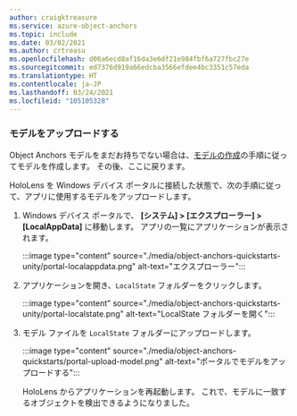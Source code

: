 ```yaml
---
author: craigktreasure
ms.service: azure-object-anchors
ms.topic: include
ms.date: 03/02/2021
ms.author: crtreasu
ms.openlocfilehash: d06a6ecd8af16da3e6df21e984fbf6a727fbc27e
ms.sourcegitcommit: ed7376d919a66edcba3566efdee4bc3351c57eda
ms.translationtype: HT
ms.contentlocale: ja-JP
ms.lasthandoff: 03/24/2021
ms.locfileid: "105105328"
---
```

### <a name="upload-your-model"></a>モデルをアップロードする

Object Anchors モデルをまだお持ちでない場合は、[モデルの作成](../articles/object-anchors/quickstarts/get-started-model-conversion.md)の手順に従ってモデルを作成します。 その後、ここに戻ります。

HoloLens を Windows デバイス ポータルに接続した状態で、次の手順に従って、アプリに使用するモデルをアップロードします。

1. Windows デバイス ポータルで、 **[システム] > [エクスプローラー] > [LocalAppData]** に移動します。 アプリの一覧にアプリケーションが表示されます。

    :::image type="content" source="./media/object-anchors-quickstarts-unity/portal-localappdata.png" alt-text="エクスプローラー":::

2. アプリケーションを開き、`LocalState` フォルダーをクリックします。

    :::image type="content" source="./media/object-anchors-quickstarts-unity/portal-localstate.png" alt-text="LocalState フォルダーを開く":::

3. モデル ファイルを `LocalState` フォルダーにアップロードします。

    :::image type="content" source="./media/object-anchors-quickstarts/portal-upload-model.png" alt-text="ポータルでモデルをアップロードする":::

    HoloLens からアプリケーションを再起動します。 これで、モデルに一致するオブジェクトを検出できるようになりました。